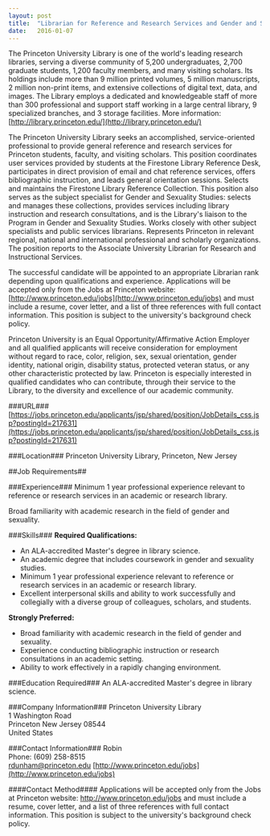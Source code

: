 ```yaml
---
layout: post
title:  "Librarian for Reference and Research Services and Gender and Sexuality Studies - Princeton University"
date:   2016-01-07
---
```

The Princeton University Library is one of the world's leading research libraries, serving a diverse community of 5,200 undergraduates, 2,700 graduate students, 1,200 faculty members, and many visiting scholars. Its holdings include more than 9 million printed volumes, 5 million manuscripts, 2 million non-print items, and extensive collections of digital text, data, and images. The Library employs a dedicated and knowledgeable staff of more than 300 professional and support staff working in a large central library, 9 specialized branches, and 3 storage facilities. More information: [http://library.princeton.edu/](http://library.princeton.edu/) 

The Princeton University Library seeks an accomplished, service-oriented professional to provide general reference and research services for Princeton students, faculty, and visiting scholars. This position coordinates user services provided by students at the Firestone Library Reference Desk, participates in direct provision of email and chat reference services, offers bibliographic instruction, and leads general orientation sessions. Selects and maintains the Firestone Library Reference Collection. This position also serves as the subject specialist for Gender and Sexuality Studies: selects and manages these collections, provides services including library instruction and research consultations, and is the Library's liaison to the Program in Gender and Sexuality Studies. Works closely with other subject specialists and public services librarians. Represents Princeton in relevant regional, national and international professional and scholarly organizations. The position reports to the Associate University Librarian for Research and Instructional Services. 

The successful candidate will be appointed to an appropriate Librarian rank depending upon qualifications and experience. Applications will be accepted only from the Jobs at Princeton website: [http://www.princeton.edu/jobs](http://www.princeton.edu/jobs) and must include a resume, cover letter, and a list of three references with full contact information. This position is subject to the university's background check policy. 

Princeton University is an Equal Opportunity/Affirmative Action Employer and all qualified applicants will receive consideration for employment without regard to race, color, religion, sex, sexual orientation, gender identity, national origin, disability status, protected veteran status, or any other characteristic protected by law. Princeton is especially interested in qualified candidates who can contribute, through their service to the Library, to the diversity and excellence of our academic community.  

###URL###
[https://jobs.princeton.edu/applicants/jsp/shared/position/JobDetails_css.jsp?postingId=217631](https://jobs.princeton.edu/applicants/jsp/shared/position/JobDetails_css.jsp?postingId=217631)

###Location###
Princeton University Library, Princeton, New Jersey

##Job Requirements##

###Experience###
Minimum 1 year professional experience relevant to reference or research services in an academic or research library.  

Broad familiarity with academic research in the field of gender and sexuality.  

###Skills###
**Required Qualifications:**  
* An ALA-accredited Master's degree in library science. 
* An academic degree that includes coursework in gender and sexuality studies. 
* Minimum 1 year professional experience relevant to reference or research services in an academic or research library. 
* Excellent interpersonal skills and ability to work successfully and collegially with a diverse group of colleagues, scholars, and students.  
    
**Strongly Preferred:**
* Broad familiarity with academic research in the field of gender and sexuality. 
* Experience conducting bibliographic instruction or research consultations in an academic setting.
* Ability to work effectively in a rapidly changing environment. 

###Education Required###
An ALA-accredited Master's degree in library science.

###Company Information###
Princeton University Library  
1 Washington Road  
Princeton New Jersey 08544  
United States

###Contact Information###
Robin  
Phone: (609) 258-8515  
[rdunham@princeton.edu](mailto:rdunham@princeton.edu)
[http://www.princeton.edu/jobs](http://www.princeton.edu/jobs)

####Contact Method####
Applications will be accepted only from the Jobs at Princeton website: http://www.princeton.edu/jobs and must include a resume, cover letter, and a list of three references with full contact information. This position is subject to the university's background check policy.
